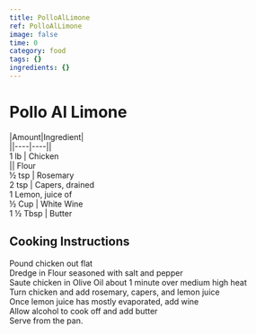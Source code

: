 ```yaml
---
title: PolloAlLimone
ref: PolloAlLimone
image: false
time: 0
category: food
tags: {}
ingredients: {}
---
```

# Pollo Al Limone  
  
|Amount|Ingredient|  
||----|----||  
1 lb | Chicken  
|| Flour  
½ tsp | Rosemary  
2 tsp | Capers, drained  
1 Lemon, juice of  
½ Cup | White Wine  
1 ½ Tbsp | Butter  
  
## Cooking Instructions  
Pound chicken out flat  
Dredge in Flour seasoned with salt and pepper  
Saute chicken in Olive Oil about 1 minute over medium high heat  
Turn chicken and add rosemary, capers, and lemon juice  
Once lemon juice has mostly evaporated, add wine  
Allow alcohol to cook off and add butter  
Serve from the pan.  
  